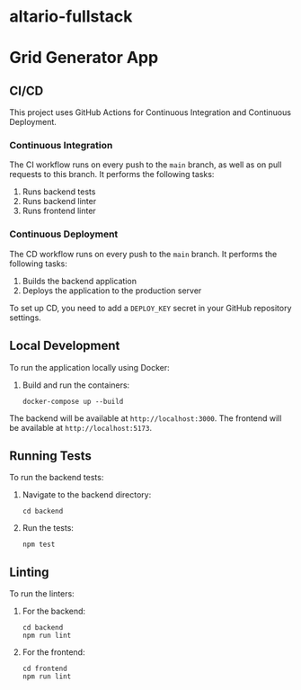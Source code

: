 # altario-fullstack

# Grid Generator App

## CI/CD

This project uses GitHub Actions for Continuous Integration and Continuous Deployment.

### Continuous Integration

The CI workflow runs on every push to the `main` branch, as well as on pull requests to this branch. It performs the following tasks:

1. Runs backend tests
2. Runs backend linter
3. Runs frontend linter

### Continuous Deployment

The CD workflow runs on every push to the `main` branch. It performs the following tasks:

1. Builds the backend application
2. Deploys the application to the production server

To set up CD, you need to add a `DEPLOY_KEY` secret in your GitHub repository settings.

## Local Development

To run the application locally using Docker:

1. Build and run the containers:
   ```
   docker-compose up --build
   ```

The backend will be available at `http://localhost:3000`.
The frontend will be available at `http://localhost:5173`.

## Running Tests

To run the backend tests:

1. Navigate to the backend directory:
   ```
   cd backend
   ```

2. Run the tests:
   ```
   npm test
   ```

## Linting

To run the linters:

1. For the backend:
   ```
   cd backend
   npm run lint
   ```

2. For the frontend:
   ```
   cd frontend
   npm run lint
   ```
